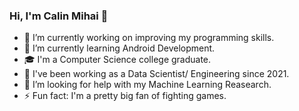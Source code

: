 ### Hi, I'm Calin Mihai 👋



- 🔭 I’m currently working on improving my programming skills.
- 🌱 I’m currently learning Android Development.
- 🎓 I'm a Computer Science college graduate.
- 🏢 I've been working as a Data Scientist/ Engineering since 2021.
- 🤔 I’m looking for help with my Machine Learning Reasearch.
- ⚡ Fun fact: I'm a pretty big fan of fighting games.

<!--
- 👯 I’m looking to collaborate on ...
- 🤔 I’m looking for help with ...
- 📫 How to reach me: 
- 💬 Ask me about ...
-->
